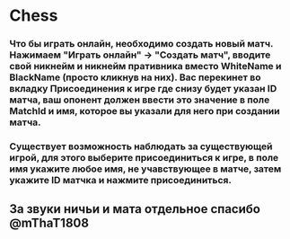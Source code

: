 # Chess

### Что бы играть онлайн, необходимо создать новый матч. Нажимаем "Играть онлайн" -> "Создать матч", вводите свой никнейм и никнейм пративника вместо WhiteName и BlackName (просто кликнув на них). Вас перекинет во вкладку Присоединения к игре где снизу будет указан ID матча, ваш опонент должен ввести это значение в поле MatchId и имя, которое вы указали для него при создании матча.
### Существует возможность наблюдать за существующей игрой, для этого выберите присоединиться к игре, в поле имя укажите любое имя, не учавствующее в матче, затем укажите ID матчка и нажмите присоединиться.

## За звуки ничьи и мата отдельное спасибо @mThaT1808
